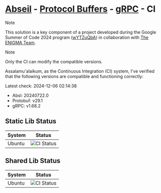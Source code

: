 # [Abseil](https://github.com/abseil/abseil-cpp) - [Protocol Buffers](https://github.com/protocolbuffers/protobuf) - [gRPC](https://github.com/grpc/grpc) - CI

> [!NOTE]
> This solution is a key component of a project developed during the Google Summer of Code 2024 program ([wYTZuQbA](https://summerofcode.withgoogle.com/programs/2024/projects/wYTZuQbA)) in collaboration with [The ENIGMA Team](https://github.com/enigma-dev).

> [!NOTE]
> Only the CI can modify the compatible versions.

Assalamu'alaikum, as the Continuous Integration (CI) system, I've verified that the following versions are compatible and functioning correctly:


Latest check: 2024-12-06 02:14:38



 - Absl: 20240722.0
 - Protobuf: v29.1
 - gRPC: v1.68.2

## Static Lib Status

| System | Status |
|----------|--------|
| Ubuntu | ![CI Status](https://github.com/k0T0z/absl-proto-grpc-ci/actions/workflows/linux_ubuntu_static_lib_release_builds.yml/badge.svg) |

## Shared Lib Status

| System | Status |
|----------|--------|
| Ubuntu | ![CI Status](https://github.com/k0T0z/absl-proto-grpc-ci/actions/workflows/linux_ubuntu_shared_lib_release_builds.yml/badge.svg) |
